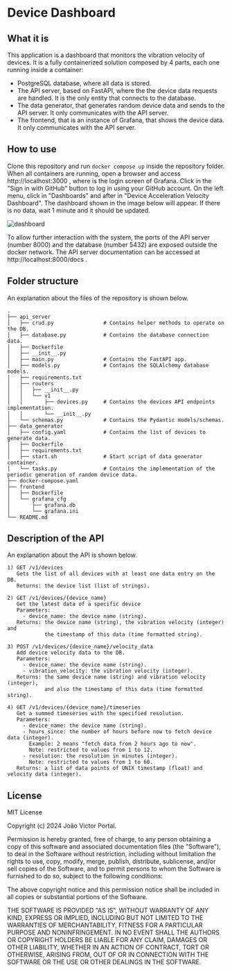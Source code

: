 # Device Dashboard

## What it is

This application is a dashboard that monitors the vibration velocity of devices. It is a fully containerized solution composed by 4 parts, each one running inside a container:

- PostgreSQL database, where all data is stored.
- The API server, based on FastAPI, where the the device data requests are handled. It is the only entity that connects to the database.
- The data generator, that generates random device data and sends to the API server. It only communicates with the API server.
- The frontend, that is an instance of Grafana, that shows the device data. It only communicates with the API server.

## How to use

Clone this repository and run `docker compose up` inside the repository folder. When all containers are running, open a browser and access http://localhost:3000 , where is the login screen of Grafana. Click in the "Sign in with GitHub" button to log in using your GitHub account. On the left menu, click in "Dashboards" and after in "Device Acceleration Velocity Dashboard". The dashboard shown in the image below will appear. If there is no data, wait 1 minute and it should be updated.

![dashboard](https://github.com/user-attachments/assets/c2169a16-c084-42a8-9dfe-aff4f63e1983)

To allow further interaction with the system, the ports of the API server (number 8000) and the database (number 5432) are exposed outside the docker network. The API server documentation can be accessed at http://localhost:8000/docs .

## Folder structure

An explanation about the files of the repository is shown below.

```
.
├── api_server
│   ├── crud.py                # Contains helper methods to operate on the DB.
│   ├── database.py            # Contains the database connection data.
│   ├── Dockerfile
│   ├── __init__.py
│   ├── main.py                # Contains the FastAPI app.
│   ├── models.py              # Contains the SQLAlchemy database models.
│   ├── requirements.txt
│   ├── routers
│   │   ├── __init__.py
│   │   └── v1
│   │       ├── devices.py     # Contains the devices API endpoints implementation.
│   │       └── __init__.py
│   └── schemas.py             # Contains the Pydantic models/schemas.
├── data_generator
│   ├── config.yaml            # Contains the list of devices to generate data.
│   ├── Dockerfile
│   ├── requirements.txt
│   ├── start.sh               # Start script of data generator container.
│   └── tasks.py               # Contains the implementation of the periodic generation of random device data.
├── docker-compose.yaml
├── frontend
│   ├── Dockerfile
│   └── grafana_cfg
│       ├── grafana.db
│       └── grafana.ini
└── README.md
```

## Description of the API

An explanation about the API is shown below.

```
1) GET /v1/devices
   Gets the list of all devices with at least one data entry on the DB.
   Returns: the device list (list of strings).

2) GET /v1/devices/{device_name}
   Get the latest data of a specific device
   Parameters:
     - device_name: the device name (string).
   Returns: the device name (string), the vibration velocity (integer) and
            the timestamp of this data (time formatted string).

3) POST /v1/devices/{device_name}/velocity_data
   Add device velocity data to the DB.
   Parameters:
     - device_name: the device name (string).
     - vibration_velocity: the vibration velocity (integer).
   Returns: the same device name (string) and vibration velocity (integer),
            and also the timestamp of this data (time formatted string).

4) GET /v1/devices/{device_name}/timeseries
   Get a summed timeseries with the specified resolution.
   Parameters:
     - device_name: the device name (string).
     - hours_since: the number of hours before now to fetch device data (integer).
       Example: 2 means "fetch data from 2 hours ago to now".
       Note: restricted to values from 1 to 12.
     - resolution: the resolution in minutes (integer).
       Note: restricted to values from 1 to 60.
   Returns: a list of data points of UNIX timestamp (float) and velocity data (integer).
```

## License

MIT License

Copyright (c) 2024 João Victor Portal.

Permission is hereby granted, free of charge, to any person obtaining a copy
of this software and associated documentation files (the "Software"), to deal
in the Software without restriction, including without limitation the rights
to use, copy, modify, merge, publish, distribute, sublicense, and/or sell
copies of the Software, and to permit persons to whom the Software is
furnished to do so, subject to the following conditions:

The above copyright notice and this permission notice shall be included in all
copies or substantial portions of the Software.

THE SOFTWARE IS PROVIDED "AS IS", WITHOUT WARRANTY OF ANY KIND, EXPRESS OR
IMPLIED, INCLUDING BUT NOT LIMITED TO THE WARRANTIES OF MERCHANTABILITY,
FITNESS FOR A PARTICULAR PURPOSE AND NONINFRINGEMENT. IN NO EVENT SHALL THE
AUTHORS OR COPYRIGHT HOLDERS BE LIABLE FOR ANY CLAIM, DAMAGES OR OTHER
LIABILITY, WHETHER IN AN ACTION OF CONTRACT, TORT OR OTHERWISE, ARISING FROM,
OUT OF OR IN CONNECTION WITH THE SOFTWARE OR THE USE OR OTHER DEALINGS IN THE
SOFTWARE.
